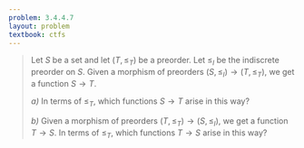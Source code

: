 ```yaml
---
problem: 3.4.4.7
layout: problem
textbook: ctfs
---
```


> Let $S$ be a set and let $(T, \leqslant_T)$ be a preorder. Let $\leqslant_I$
> be the indiscrete preorder on $S$. Given a morphism of preorders $(S,
> \leqslant_I) \to (T, \leqslant_T)$, we get a function $S\to T$.
>
> _a)_ In terms of $\leqslant_T$, which functions $S\to T$ arise in this way?
>
> _b)_ Given a morphism of preorders $(T, \leqslant_T) \to (S, \leqslant_I)$, we
> get a function $T\to S$. In terms of $\leqslant_T$, which functions $T\to S$
> arise in this way?
